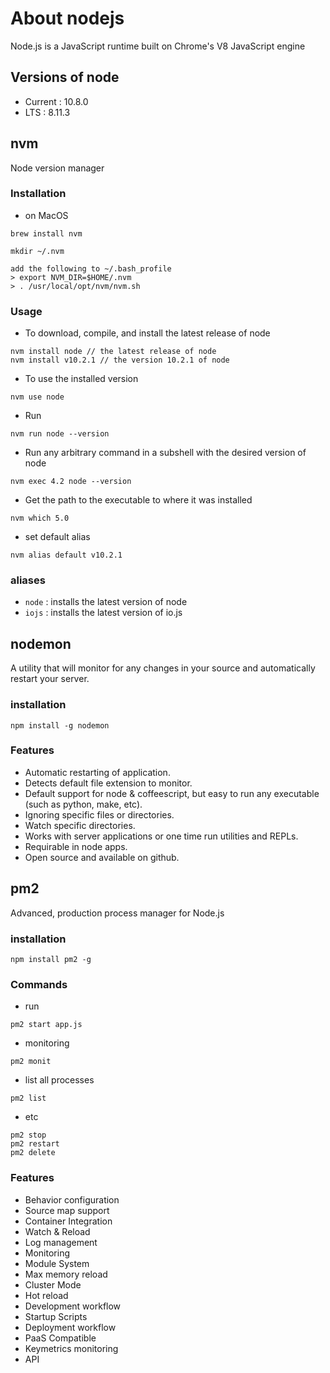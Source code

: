 # About nodejs

Node.js is a JavaScript runtime built on Chrome's V8 JavaScript engine

## Versions of node
- Current : 10.8.0
- LTS : 8.11.3

## nvm
Node version manager

### Installation
- on MacOS

```shell
brew install nvm
 
mkdir ~/.nvm

add the following to ~/.bash_profile
> export NVM_DIR=$HOME/.nvm
> . /usr/local/opt/nvm/nvm.sh
```

### Usage
- To download, compile, and install the latest release of node
```
nvm install node // the latest release of node
nvm install v10.2.1 // the version 10.2.1 of node
```

- To use the installed version
```
nvm use node
```

- Run
```
nvm run node --version
```

- Run any arbitrary command in a subshell with the desired version of node
```
nvm exec 4.2 node --version
```

- Get the path to the executable to where it was installed
```
nvm which 5.0
```

- set default alias
```
nvm alias default v10.2.1
```

### aliases
- `node` : installs the latest version of node
- `iojs` : installs the latest version of io.js


## nodemon
A utility that will monitor for any changes in your source and automatically restart your server.

### installation
```
npm install -g nodemon
```

### Features
- Automatic restarting of application.
- Detects default file extension to monitor.
- Default support for node & coffeescript, but easy to run any executable (such as python, make, etc).
- Ignoring specific files or directories.
- Watch specific directories.
- Works with server applications or one time run utilities and REPLs.
- Requirable in node apps.
- Open source and available on github.

## pm2
Advanced, production process manager for Node.js

### installation
```
npm install pm2 -g
```

### Commands
- run
```
pm2 start app.js
```

- monitoring
```
pm2 monit
```

- list all processes
```
pm2 list
```

- etc
```
pm2 stop
pm2 restart
pm2 delete
```

### Features
- Behavior configuration
- Source map support
- Container Integration
- Watch & Reload
- Log management
- Monitoring
- Module System
- Max memory reload
- Cluster Mode
- Hot reload
- Development workflow
- Startup Scripts
- Deployment workflow
- PaaS Compatible
- Keymetrics monitoring
- API
